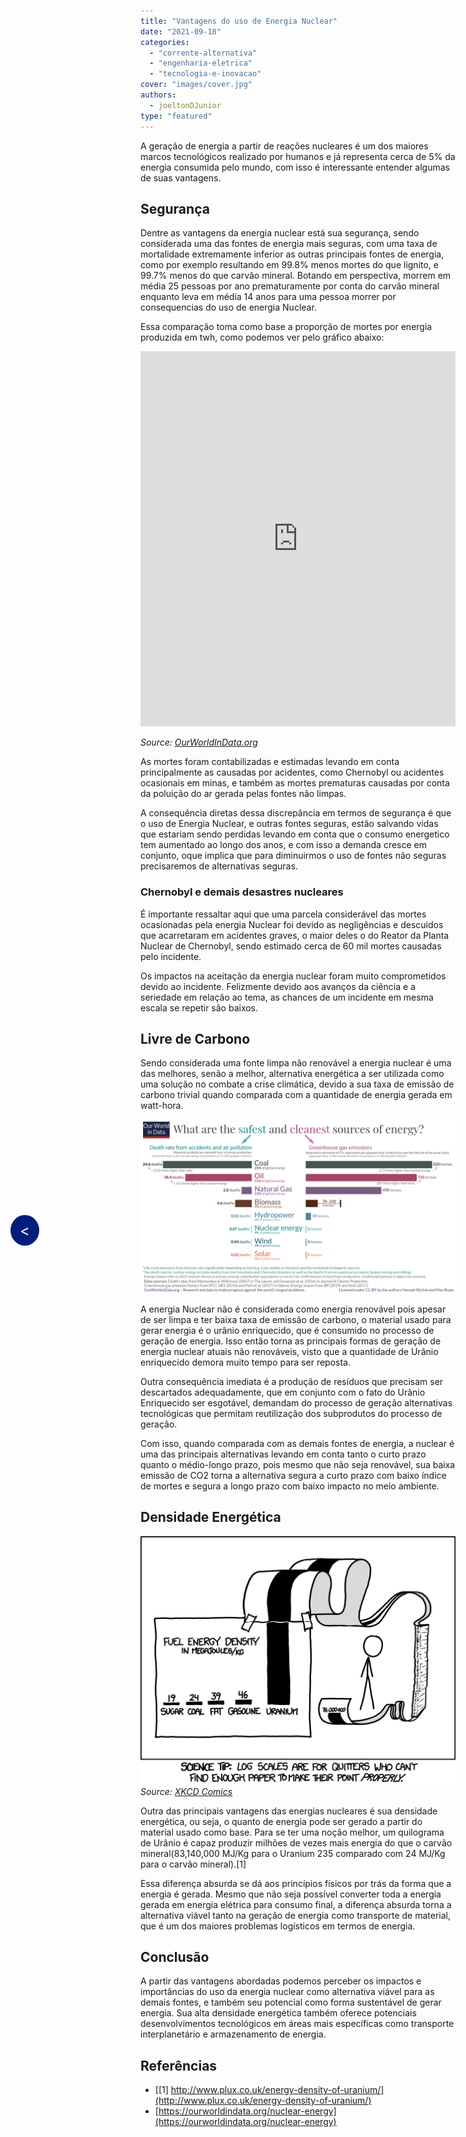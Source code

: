 ```yaml
---
title: "Vantagens do uso de Energia Nuclear"
date: "2021-09-18"
categories: 
  - "corrente-alternativa"
  - "engenharia-eletrica"
  - "tecnologia-e-inovacao"
cover: "images/cover.jpg"
authors: 
  - joeltonDJunior
type: "featured"
---
```


<!--Botão para voltar para a página anterior (posts do corrente alternativa)-->
<div style="position: fixed; top: 50%; left: 20px; background-color: #001D7E; color: white; padding: 10px 15px; border-radius: 50%; text-decoration: none; font-size: 24px; z-index: 1000;">
  <a href="javascript:history.back()" style="color: white; text-decoration: none;">&lt;</a>
</div>

A geração de energia a partir de reações nucleares é um dos maiores marcos tecnológicos realizado por humanos e já representa cerca de 5% da energia consumida pelo mundo, com isso é interessante entender algumas de suas vantagens.

## Segurança

Dentre as vantagens da energia nuclear está sua segurança, sendo considerada uma das fontes de energia mais seguras, com uma taxa de mortalidade extremamente inferior as outras principais fontes de energia, como por exemplo resultando em 99.8% menos mortes do que lignito, e 99.7% menos do que carvão mineral. Botando em perspectiva, morrem em média 25 pessoas por ano prematuramente por conta do carvão mineral enquanto leva em média 14 anos para uma pessoa morrer por consequencias do uso de energia Nuclear.

Essa comparação toma como base a proporção de mortes por energia produzida em twh, como podemos ver pelo gráfico abaixo:

<iframe style="width: 100%; height: 600px; border: 0px none;" src="https://ourworldindata.org/grapher/death-rates-from-energy-production-per-twh" width="300" height="150"></iframe>

_Source: [OurWorldInData.org](http://OurWorldInData.org)_

As mortes foram contabilizadas e estimadas levando em conta principalmente as causadas por acidentes, como Chernobyl ou acidentes ocasionais em minas, e também as mortes prematuras causadas por conta da poluição do ar gerada pelas fontes não limpas.

A consequência diretas dessa discrepância em termos de segurança é que o uso de Energia Nuclear, e outras fontes seguras, estão salvando vidas que estariam sendo perdidas levando em conta que o consumo energetico tem aumentado ao longo dos anos, e com isso a demanda cresce em conjunto, oque implica que para diminuirmos o uso de fontes não seguras precisaremos de alternativas seguras.

### Chernobyl e demais desastres nucleares

É importante ressaltar aqui que uma parcela considerável das mortes ocasionadas pela energia Nuclear foi devido as negligências e descuidos que acarretaram em acidentes graves, o maior deles o do Reator da Planta Nuclear de Chernobyl, sendo estimado cerca de 60 mil mortes causadas pelo incidente.

Os impactos na aceitação da energia nuclear foram muito comprometidos devido ao incidente. Felizmente devido aos avanços da ciência e a seriedade em relação ao tema, as chances de um incidente em mesma escala se repetir são baixos.

## Livre de Carbono

Sendo considerada uma fonte limpa não renovável a energia nuclear é uma das melhores, senão a melhor, alternativa energética a ser utilizada como uma solução no combate a crise climática, devido a sua taxa de emissão de carbono trivial quando comparada com a quantidade de energia gerada em watt-hora.

![](images/AnnnFEY.png)

A energia Nuclear não é considerada como energia renovável pois apesar de ser limpa e ter baixa taxa de emissão de carbono, o material usado para gerar energia é o urânio enriquecido, que é consumido no processo de geração de energia. Isso então torna as principais formas de geração de energia nuclear atuais não renováveis, visto que a quantidade de Urânio enriquecido demora muito tempo para ser reposta.

Outra consequência imediata é a produção de resíduos que precisam ser descartados adequadamente, que em conjunto com o fato do Urânio Enriquecido ser esgotável, demandam do processo de geração alternativas tecnológicas que permitam reutilização dos subprodutos do processo de geração.

Com isso, quando comparada com as demais fontes de energia, a nuclear é uma das principais alternativas levando em conta tanto o curto prazo quanto o médio-longo prazo, pois mesmo que não seja renovável, sua baixa emissão de CO2 torna a alternativa segura a curto prazo com baixo índice de mortes e segura a longo prazo com baixo impacto no meio ambiente.

## Densidade Energética

![](images/Ffs1MNW.png) _Source: [XKCD Comics](https://xkcd.com/1162/)_

Outra das principais vantagens das energias nucleares é sua densidade energética, ou seja, o quanto de energia pode ser gerado a partir do material usado como base. Para se ter uma noção melhor, um quilograma de Urânio é capaz produzir milhões de vezes mais energia do que o carvão mineral(83,140,000 MJ/Kg para o Uranium 235 comparado com 24 MJ/Kg para o carvão mineral).\[1\]

Essa diferença absurda se dá aos princípios físicos por trás da forma que a energia é gerada. Mesmo que não seja possível converter toda a energia gerada em energia elétrica para consumo final, a diferença absurda torna a alternativa viável tanto na geração de energia como transporte de material, que é um dos maiores problemas logísticos em termos de energia.

## Conclusão

A partir das vantagens abordadas podemos perceber os impactos e importâncias do uso da energia nuclear como alternativa viável para as demais fontes, e também seu potencial como forma sustentável de gerar energia. Sua alta densidade energética também oferece potenciais desenvolvimentos tecnológicos em áreas mais específicas como transporte interplanetário e armazenamento de energia.

## Referências

- [\[1\] http://www.plux.co.uk/energy-density-of-uranium/](http://www.plux.co.uk/energy-density-of-uranium/)
- [https://ourworldindata.org/nuclear-energy](https://ourworldindata.org/nuclear-energy)
